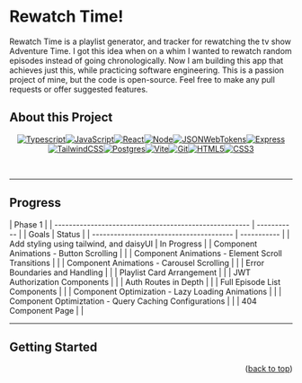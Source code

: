 # Rewatch Time!

Rewatch Time is a playlist generator, and tracker for rewatching the tv show
Adventure Time. I got this idea when on a whim I wanted to rewatch random
episodes instead of going chronologically. Now I am building this app that
achieves just this, while practicing software engineering. This is a passion
project of mine, but the code is open-source. Feel free to make any pull
requests or offer suggested features.<br />

## About this Project

<div align="center" width="100%">
            
[![Typescript][TS.js]][TS-url][![JavaScript][JavaScript]][JavaScript-url][![React][React.js]][React-url][![Node][Node.js]][Node-url][![JSONWebTokens][JSONWebTokens]][JWT-url][![Express][Express]][Express-url][![TailwindCSS][TailwindCSS]][Tailwind-url][![Postgres][Postgres]][Postgres-url][![Vite][Vite]][Vite-url][![Git][Git]][Git-url][![HTML5][HTML5]][HTML5-url][![CSS3][CSS3]][CSS3-url]

</div>

<br/>

---

## Progress

| Phase 1                                                |
| ------------------------------------------------------ | ----------- |
| Goals                                                  | Status      |
| ---------------------------------------                | ----------- |
| Add styling using tailwind, and daisyUI                | In Progress |
| Component Animations - Button Scrolling                |             |
| Component Animations - Element Scroll Transitions      |             |
| Component Animations - Carousel Scrolling              |             |
| Error Boundaries and Handling                          |             |
| Playlist Card Arrangement                              |             |
| JWT Authorization Components                           |             |
| Auth Routes in Depth                                   |             |
| Full Episode List Components                           |             |
| Component Optimization - Lazy Loading Animations       |             |
| Component Optimiztation - Query Caching Configurations |             |
| 404 Component Page                                     |             |

---

## Getting Started

<p align="right">(<a href="#readme-top">back to top</a>)</p>

[React.js]:
  https://img.shields.io/badge/react-%2320232a.svg?style=for-the-badge&logo=react&logoColor=%2361DAFB
[React-url]: https://reactjs.org/
[TS.js]:
  https://img.shields.io/badge/typescript-%23007ACC.svg?style=for-the-badge&logo=typescript&logoColor=white
[TS-url]: https://www.typescriptlang.org/
[Grafana]:
  https://img.shields.io/badge/grafana-%23F46800.svg?style=for-the-badge&logo=grafana&logoColor=white
[Grafana-url]: https://grafana.com/
[Prometheus]:
  https://img.shields.io/badge/Prometheus-E6522C?style=for-the-badge&logo=Prometheus&logoColor=white
[Prometheus-url]: https://prometheus.io/
[JavaScript]:
  https://img.shields.io/badge/javascript-%23323330.svg?style=for-the-badge&logo=javascript&logoColor=%23F7DF1E
[JavaScript-url]: https://www.javascript.com/
[Node.js]:
  https://img.shields.io/badge/node.js-6DA55F?style=for-the-badge&logo=node.js&logoColor=white
[Node-url]: https://nodejs.org/en/
[Vite]:
  https://img.shields.io/badge/vite-%23646CFF.svg?style=for-the-badge&logo=vite&logoColor=white
[Vite-url]: https://vitejs.dev/
[Express]:
  https://img.shields.io/badge/express.js-%23404d59.svg?style=for-the-badge&logo=express&logoColor=%2361DAFB
[Express-url]: https://expressjs.com/
[Postgres]:
  https://img.shields.io/badge/postgres-%23316192.svg?style=for-the-badge&logo=postgresql&logoColor=white
[Postgres-url]: (https://www.postgresql.org/)
[Git]:
  https://img.shields.io/badge/git-%23F05033.svg?style=for-the-badge&logo=git&logoColor=white
[Git-url]: https://git-scm.com/
[CSS3]:
  https://img.shields.io/badge/css3-%231572B6.svg?style=for-the-badge&logo=css3&logoColor=white
[CSS3-url]: https://www.w3schools.com/css/
[HTML5]:
  https://img.shields.io/badge/html5-%23E34F26.svg?style=for-the-badge&logo=html5&logoColor=white
[HTML5-url]: https://www.w3schools.com/html/
[TailwindCSS]:
  https://img.shields.io/badge/Tailwind_CSS-38B2AC?style=for-the-badge&logo=tailwind-css&logoColor=white
[Tailwind-url]: https://tailwindcss.com/
[JSONWebTokens]:
  https://img.shields.io/badge/json%20web%20tokens-323330?style=for-the-badge&logo=json-web-tokens&logoColor=pink
[JWT-url]: https://jwt.io/
